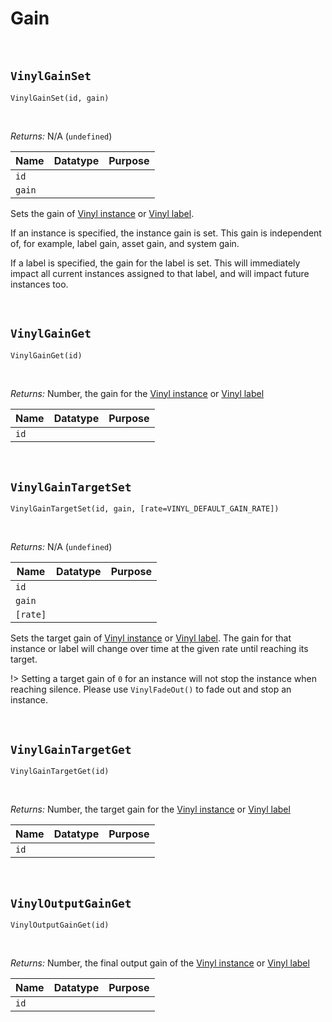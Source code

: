# Gain

&nbsp;

## `VinylGainSet`

`VinylGainSet(id, gain)`

&nbsp;

*Returns:* N/A (`undefined`)

|Name     |Datatype|Purpose                                           |
|---------|--------|--------------------------------------------------|
|`id`     |        |                                                  |
|`gain`   |        |                                                  |

Sets the gain of [Vinyl instance](Terminology) or [Vinyl label](Terminology).

If an instance is specified, the instance gain is set. This gain is independent of, for example, label gain, asset gain, and system gain.

If a label is specified, the gain for the label is set. This will immediately impact all current instances assigned to that label, and will impact future instances too.

&nbsp;

## `VinylGainGet`

`VinylGainGet(id)`

&nbsp;

*Returns:* Number, the gain for the [Vinyl instance](Terminology) or [Vinyl label](Terminology)

|Name     |Datatype|Purpose                                           |
|---------|--------|--------------------------------------------------|
|`id`     |        |                                                  |

&nbsp;

## `VinylGainTargetSet`

`VinylGainTargetSet(id, gain, [rate=VINYL_DEFAULT_GAIN_RATE])`

&nbsp;

*Returns:* N/A (`undefined`)

|Name     |Datatype|Purpose                                           |
|---------|--------|--------------------------------------------------|
|`id`     |        |                                                  |
|`gain`   |        |                                                  |
|`[rate]` |        |                                                  |

Sets the target gain of [Vinyl instance](Terminology) or [Vinyl label](Terminology). The gain for that instance or label will change over time at the given rate until reaching its target.

!> Setting a target gain of `0` for an instance will not stop the instance when reaching silence. Please use `VinylFadeOut()` to fade out and stop an instance.

&nbsp;

## `VinylGainTargetGet`

`VinylGainTargetGet(id)`

&nbsp;

*Returns:* Number, the target gain for the [Vinyl instance](Terminology) or [Vinyl label](Terminology)

|Name     |Datatype|Purpose                                           |
|---------|--------|--------------------------------------------------|
|`id`     |        |                                                  |

&nbsp;

## `VinylOutputGainGet`

`VinylOutputGainGet(id)`

&nbsp;

*Returns:* Number, the final output gain of the [Vinyl instance](Terminology) or [Vinyl label](Terminology)

|Name     |Datatype|Purpose                                           |
|---------|--------|--------------------------------------------------|
|`id`     |        |                                                  |